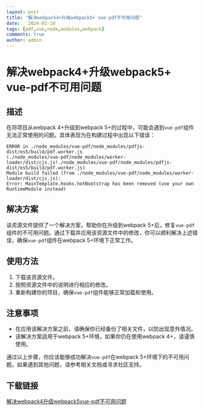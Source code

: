 ```yaml
---
layout: post
title: "解决webpack4+升级webpack5+ vue-pdf不可用问题"
date:   2024-03-10
tags: [pdf,vue,node,modules,webpack]
comments: true
author: admin
---
```

# 解决webpack4+升级webpack5+ vue-pdf不可用问题

## 描述
在将项目从webpack 4+升级到webpack 5+的过程中，可能会遇到`vue-pdf`组件无法正常使用的问题。具体表现为在构建过程中出现以下错误：

```
ERROR in ./node_modules/vue-pdf/node_modules/pdfjs-dist/es5/build/pdf.worker.js
(./node_modules/vue-pdf/node_modules/worker-loader/dist/cjs.js!./node_modules/vue-pdf/node_modules/pdfjs-dist/es5/build/pdf.worker.js)
Module build failed (from ./node_modules/vue-pdf/node_modules/worker-loader/dist/cjs.js):
Error: MainTemplate.hooks.hotBootstrap has been removed (use your own RuntimeModule instead)
```

## 解决方案
该资源文件提供了一个解决方案，帮助你在升级到webpack 5+后，修复`vue-pdf`组件的不可用问题。通过下载并应用该资源文件中的修改，你可以顺利解决上述错误，确保`vue-pdf`组件在webpack 5+环境下正常工作。

## 使用方法
1. 下载该资源文件。
2. 按照资源文件中的说明进行相应的修改。
3. 重新构建你的项目，确保`vue-pdf`组件能够正常加载和使用。

## 注意事项
- 在应用该解决方案之前，请确保你已经备份了相关文件，以防出现意外情况。
- 该解决方案适用于webpack 5+环境，如果你仍在使用webpack 4+，请谨慎使用。

通过以上步骤，你应该能够成功解决`vue-pdf`在webpack 5+环境下的不可用问题。如果遇到其他问题，请参考相关文档或寻求社区支持。

## 下载链接

[解决webpack4升级webpack5vue-pdf不可用问题](https://pan.quark.cn/s/567dd4206f27)